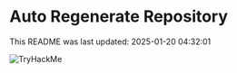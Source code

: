 # Auto Regenerate Repository

This README was last updated: 2025-01-20 04:32:01

 ![TryHackMe](https://tryhackme.com/badge/533634)